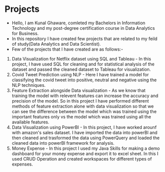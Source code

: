 # Projects
- Hello, I am Kunal Ghaware, comleted my Bachelors in Information Technology and my post-degree certification course in Data Analytics for Business.
- In this repository I have created few projects that are related to my feild of study(Data Analytics and Data Scientist).
- Few of the projects that I have created are as follows:-
1. Data Visualization for Netflix dataset using SQL and Tableau - In this project, I have used SQL for cleaning and for statistical analysis of the dataset and passed the cleaned dataset to Tableau for visualization.
2. Covid Tweet Prediction using NLP - Here I have trained a model for classifying the covid tweet into positive, neutral and negative using the NLP techniques.
3. Feature Extraction alongside Data visualization - As we know that training the model with relevent features can increase the accuracy and precision of the model. So in this project I have performed different methods of feature extraction alone with data visualization so that we can see the difference between the model which was trained using the important features only vs the model which was trained using all the available features.
5. Data Visualization using PowerBI - In this project, I have worked arounf with amazon's sales dataset. I have imported the data into powerBI and then cleaned and trasformed the data using PowerQuery and loaded the cleaned data into powerBI framework for analysis. 
6. Money Expense - In this project I used my Java Skills for making a demo dashboard for your money expense and export it to excel sheet. In this I used CRUD Operation and created workspaces for different types of expenses.
